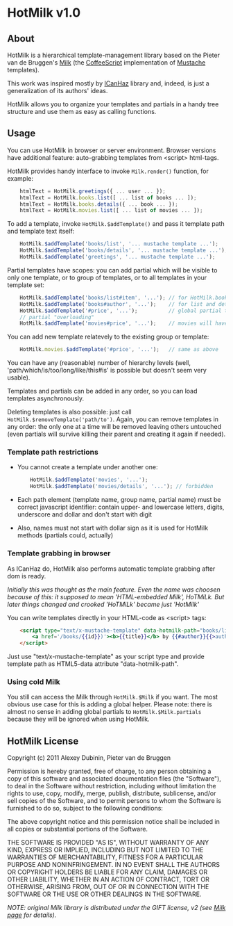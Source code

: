 HotMilk v1.0
============

About
-----

HotMilk is a hierarchical template-management library based on the Pieter van de Bruggen's 
[Milk](https://github.com/pvande/Milk) (the [CoffeeScript](https://github.com/jashkenas/coffee-script) 
implementation of [Mustache](http://mustache.github.com/) templates).

This work was inspired mostly by [ICanHaz](http://icanhazjs.com/) library and, indeed, is 
just a generalization of its authors' ideas.

HotMilk allows you to organize your templates and partials in a handy tree structure and use them
as easy as calling functions.


Usage
-----

You can use HotMilk in browser or server environment. Browser versions have additional feature: 
auto-grabbing templates from &lt;script&gt; html-tags.

HotMilk provides handy interface to invoke `Milk.render()` function, for example:

``` javascript
    htmlText = HotMilk.greetings({ ... user ... });
    htmlText = HotMilk.books.list([ ... list of books ... ]);
    htmlText = HotMilk.books.details({ ... book ... });
    htmlText = HotMilk.movies.list([ ... list of movies ... ]);
```

To add a template, invoke `HotMilk.$addTemplate()` and pass it template path and template text itself:

``` javascript
    HotMilk.$addTemplate('books/list', '... mustache template ...');
    HotMilk.$addTemplate('books/details', '... mustache template ...');
    HotMilk.$addTemplate('greetings', '... mustache template ...');
```

Partial templates have scopes: you can add partial which will be visible to only one template, or to 
group of templates, or to all templates in your template set:

``` javascript
    HotMilk.$addTemplate('books/list#item', '...'); // for HotMilk.books.list() only
    HotMilk.$addTemplate('books#author', '...');    // for list and details templates
    HotMilk.$addTemplate('#price', '...');          // global partial template
    // partial "overloading"
    HotMilk.$addTemplate('movies#price', '...');    // movies will have their own price format
```

You can add new template relatevely to the existing group or template:

``` javascript
    HotMilk.movies.$addTemplate('#price', '...');   // same as above
```

You can have any (reasonable) number of hierarchy levels (well, 'path/which/is/too/long/like/this#is' is possible but doesn't seem very usable).

Templates and partials can be added in any order, so you can load templates asynchronously.

Deleting templates is also possible: just call `HotMilk.$removeTemplate('path/to')`. Again, you can remove
templates in any order: the only one at a time will be removed leaving others untouched (even partials 
will survive killing their parent and creating it again if needed).


### Template path restrictions ###

* You cannot create a template under another one:

    ``` javascript
        HotMilk.$addTemplate('movies', '...');
        HotMilk.$addTemplate('movies/details', '...'); // forbidden
    ```

* Each path element (template name, group name, partial name) must be correct javascript identifier: 
  contain upper- and lowercase letters, digits, underscore and dollar and don't start with digit

* Also, names must not start with dollar sign as it is used for HotMilk methods (partials could, actually)


### Template grabbing in browser ###

As ICanHaz do, HotMilk also performs automatic template grabbing after dom is ready.

_Initially this was thought as the main feature. Even the name was choosen because of this: 
it supposed to mean 'HTML-embedded Milk', HoTMiLk. But later things changed and crooked 'HoTMiLk' became
just 'HotMilk'_

You can write templates directly in your HTML-code as &lt;script&gt; tags:

``` html
    <script type="text/x-mustache-template" data-hotmilk-path="books/list#item">
        <a href='/books/{{id}})'><b>{{title}}</b> by {{#author}}{{>author}}{{/author}}</a>
    </script>
```

Just use "text/x-mustache-template" as your script type and provide template path as 
HTML5-data attribute "data-hotmilk-path".


### Using cold Milk ###

You still can access the Milk through `HotMilk.$Milk` if you want. The most obvious use case 
for this is adding a global helper. Please note: there is almost no sense in adding global 
partials to `HotMilk.$Milk.partials` because they will be ignored when using HotMilk.

HotMilk License
---------------

Copyright (c) 2011 Alexey Dubinin, Pieter van de Bruggen

Permission is hereby granted, free of charge, to any person obtaining a copy of this software and associated documentation files (the "Software"), to deal in the Software without restriction, including without limitation the rights to use, copy, modify, merge, publish, distribute, sublicense, and/or sell copies of the Software, and to permit persons to whom the Software is furnished to do so, subject to the following conditions:

The above copyright notice and this permission notice shall be included in all copies or substantial portions of the Software.

THE SOFTWARE IS PROVIDED "AS IS", WITHOUT WARRANTY OF ANY KIND, EXPRESS OR IMPLIED, INCLUDING BUT NOT LIMITED TO THE WARRANTIES OF MERCHANTABILITY, FITNESS FOR A PARTICULAR PURPOSE AND NONINFRINGEMENT. IN NO EVENT SHALL THE AUTHORS OR COPYRIGHT HOLDERS BE LIABLE FOR ANY CLAIM, DAMAGES OR OTHER LIABILITY, WHETHER IN AN ACTION OF CONTRACT, TORT OR OTHERWISE, ARISING FROM, OUT OF OR IN CONNECTION WITH THE SOFTWARE OR THE USE OR OTHER DEALINGS IN THE SOFTWARE.


_NOTE: original Milk library is distributed under the GIFT license, v2 (see [Milk page](https://github.com/pvande/Milk) for details)._
